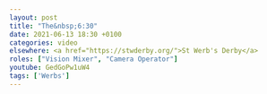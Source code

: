 ```yaml
---
layout: post
title: "The&nbsp;6:30"
date: 2021-06-13 18:30 +0100
categories: video
elsewhere: <a href="https://stwderby.org/">St Werb's Derby</a>
roles: ["Vision Mixer", "Camera Operator"]
youtube: GedGoPw1uW4
tags: ['Werbs']
---
```

